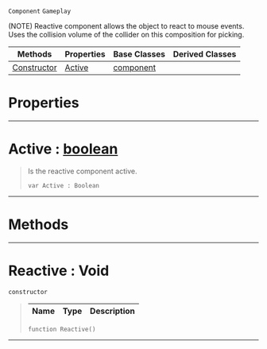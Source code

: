 `Component` `Gameplay`



(NOTE) Reactive component allows the object to react to mouse events. Uses the collision volume of the collider on this composition for picking.

|Methods|Properties|Base Classes|Derived Classes|
|---|---|---|---|
|[ Constructor](reactive.md#reactive-void)|[ Active](reactive.md#active-zilch-engine-docum)|[component](component.md)| |


 #  Properties


---  
 #  Active : [boolean](../nada_base_types/boolean.md)

> Is the reactive component active.
> ```TS:Nada
> var Active : Boolean


---  
 #  Methods


---  
 #  Reactive : Void

 `constructor`

> 
> |Name|Type|Description|
> |---|---|---|
> ```TS:Nada
> function Reactive()
> ``` 


---  
 

 